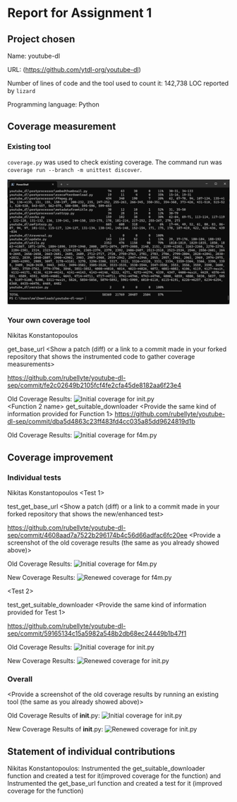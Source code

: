 ﻿# Report for Assignment 1

## Project chosen

Name: youtube-dl

URL: (https://github.com/ytdl-org/youtube-dl)

Number of lines of code and the tool used to count it: 142,738 LOC reported by `lizard`

Programming language: Python

## Coverage measurement

### Existing tool

`coverage.py` was used to check existing coverage. The command run was `coverage run --branch -m unittest discover`.

![Coverage report before changes](coverage_before.png)

### Your own coverage tool

<The following is supposed to be repeated for each group member>

<Group member name>
Nikitas Konstantopoulos
<Function 1 name>

get_base_url
<Show a patch (diff) or a link to a commit made in your forked repository that shows the instrumented code to gather coverage measurements>

https://github.com/rubellyte/youtube-dl-sep/commit/fe2c02649b2105fcf4fe2cfa45de8182aa6f23e4
<Provide a screenshot of the coverage results output by the instrumentation>

Old Coverage Results:     ![Initial coverage for __init__.py](inital_coverage_init_.png)    
<Function 2 name>
get_suitable_downloader
<Provide the same kind of information provided for Function 1>
https://github.com/rubellyte/youtube-dl-sep/commit/dba5d4863c23ff483fd4cc035a85dd9624819d1b

Old Coverage Results:     ![Initial coverage for f4m.py](inital_coverage_f4m.png)    


## Coverage improvement

### Individual tests

<The following is supposed to be repeated for each group member>

<Group member name>

Nikitas Konstantopoulos
<Test 1>

test_get_base_url
<Show a patch (diff) or a link to a commit made in your forked repository that shows the new/enhanced test>

https://github.com/rubellyte/youtube-dl-sep/commit/4608aad7a7522b296174b4c56d66adfac6fc20ee
<Provide a screenshot of the old coverage results (the same as you already showed above)>

Old Coverage Results:     ![Initial coverage for f4m.py](inital_coverage_f4m.png)    
<Provide a screenshot of the new coverage results>

New Coverage Results:     ![Renewed coverage for f4m.py](final_coverage_f4m.png)    

<State the coverage improvement with a number and elaborate on why the coverage is improved>

<Test 2>

test_get_suitable_downloader
<Provide the same kind of information provided for Test 1>

https://github.com/rubellyte/youtube-dl-sep/commit/59165134c15a5982a548b2db68ec24449b1b47f1

Old Coverage Results:     ![Initial coverage for __init__.py](inital_coverage_init_.png)    

New Coverage Results:     ![Renewed coverage for __init__.py](final_coverage_init_.png)    

### Overall

<Provide a screenshot of the old coverage results by running an existing tool (the same as you already showed above)>

Old Coverage Results of __init__.py:     ![Initial coverage for __init__.py](inital_coverage_init_.png)    

<Provide a screenshot of the new coverage results by running the existing tool using all test modifications made by the group>

New Coverage Results of __init__.py:     ![Renewed coverage for __init__.py](final_coverage_init_.png)    

## Statement of individual contributions

<Write what each group member did>

Nikitas Konstantopoulos: Instrumented the get_suitable_downloader function and created a test for it(improved coverage for the function) and Instrumented the get_base_url function and created a test for it (improved coverage for the function) 